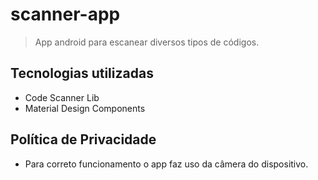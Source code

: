 # scanner-app
> App android para escanear diversos tipos de códigos.

## Tecnologias utilizadas
* Code Scanner Lib
* Material Design Components

## Política de Privacidade
* Para correto funcionamento o app faz uso da câmera do dispositivo.
